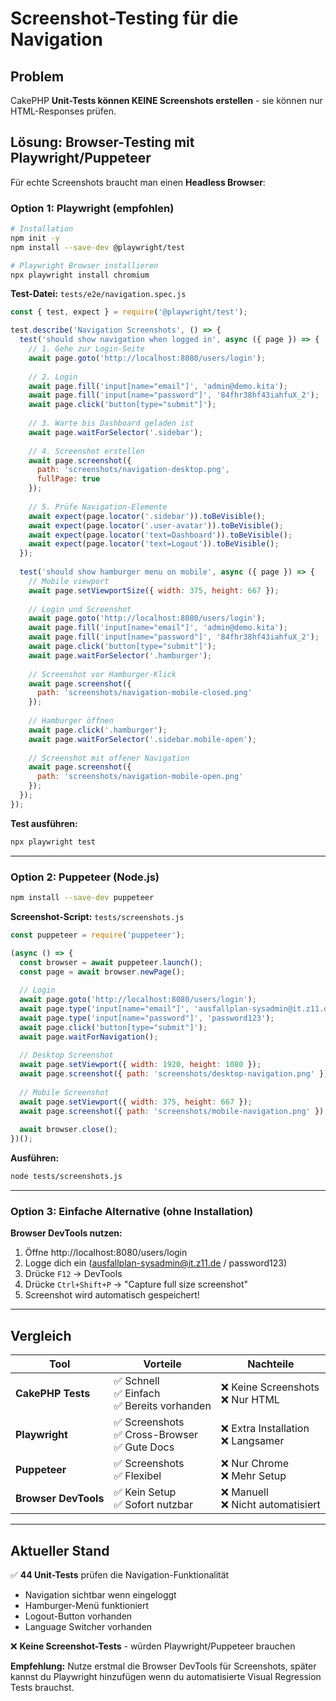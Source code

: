# Screenshot-Testing für die Navigation

## Problem
CakePHP **Unit-Tests können KEINE Screenshots erstellen** - sie können nur HTML-Responses prüfen.

## Lösung: Browser-Testing mit Playwright/Puppeteer

Für echte Screenshots braucht man einen **Headless Browser**:

### Option 1: Playwright (empfohlen)

```bash
# Installation
npm init -y
npm install --save-dev @playwright/test

# Playwright Browser installieren
npx playwright install chromium
```

**Test-Datei:** `tests/e2e/navigation.spec.js`

```javascript
const { test, expect } = require('@playwright/test');

test.describe('Navigation Screenshots', () => {
  test('should show navigation when logged in', async ({ page }) => {
    // 1. Gehe zur Login-Seite
    await page.goto('http://localhost:8080/users/login');
    
    // 2. Login
    await page.fill('input[name="email"]', 'admin@demo.kita');
    await page.fill('input[name="password"]', '84fhr38hf43iahfuX_2');
    await page.click('button[type="submit"]');
    
    // 3. Warte bis Dashboard geladen ist
    await page.waitForSelector('.sidebar');
    
    // 4. Screenshot erstellen
    await page.screenshot({ 
      path: 'screenshots/navigation-desktop.png',
      fullPage: true 
    });
    
    // 5. Prüfe Navigation-Elemente
    await expect(page.locator('.sidebar')).toBeVisible();
    await expect(page.locator('.user-avatar')).toBeVisible();
    await expect(page.locator('text=Dashboard')).toBeVisible();
    await expect(page.locator('text=Logout')).toBeVisible();
  });
  
  test('should show hamburger menu on mobile', async ({ page }) => {
    // Mobile viewport
    await page.setViewportSize({ width: 375, height: 667 });
    
    // Login und Screenshot
    await page.goto('http://localhost:8080/users/login');
    await page.fill('input[name="email"]', 'admin@demo.kita');
    await page.fill('input[name="password"]', '84fhr38hf43iahfuX_2');
    await page.click('button[type="submit"]');
    await page.waitForSelector('.hamburger');
    
    // Screenshot vor Hamburger-Klick
    await page.screenshot({ 
      path: 'screenshots/navigation-mobile-closed.png' 
    });
    
    // Hamburger öffnen
    await page.click('.hamburger');
    await page.waitForSelector('.sidebar.mobile-open');
    
    // Screenshot mit offener Navigation
    await page.screenshot({ 
      path: 'screenshots/navigation-mobile-open.png' 
    });
  });
});
```

**Test ausführen:**
```bash
npx playwright test
```

---

### Option 2: Puppeteer (Node.js)

```bash
npm install --save-dev puppeteer
```

**Screenshot-Script:** `tests/screenshots.js`

```javascript
const puppeteer = require('puppeteer');

(async () => {
  const browser = await puppeteer.launch();
  const page = await browser.newPage();
  
  // Login
  await page.goto('http://localhost:8080/users/login');
  await page.type('input[name="email"]', 'ausfallplan-sysadmin@it.z11.de');
  await page.type('input[name="password"]', 'password123');
  await page.click('button[type="submit"]');
  await page.waitForNavigation();
  
  // Desktop Screenshot
  await page.setViewport({ width: 1920, height: 1080 });
  await page.screenshot({ path: 'screenshots/desktop-navigation.png' });
  
  // Mobile Screenshot
  await page.setViewport({ width: 375, height: 667 });
  await page.screenshot({ path: 'screenshots/mobile-navigation.png' });
  
  await browser.close();
})();
```

**Ausführen:**
```bash
node tests/screenshots.js
```

---

### Option 3: Einfache Alternative (ohne Installation)

**Browser DevTools nutzen:**

1. Öffne http://localhost:8080/users/login
2. Logge dich ein (ausfallplan-sysadmin@it.z11.de / password123)
3. Drücke `F12` → DevTools
4. Drücke `Ctrl+Shift+P` → "Capture full size screenshot"
5. Screenshot wird automatisch gespeichert!

---

## Vergleich

| Tool | Vorteile | Nachteile |
|------|----------|-----------|
| **CakePHP Tests** | ✅ Schnell<br>✅ Einfach<br>✅ Bereits vorhanden | ❌ Keine Screenshots<br>❌ Nur HTML |
| **Playwright** | ✅ Screenshots<br>✅ Cross-Browser<br>✅ Gute Docs | ❌ Extra Installation<br>❌ Langsamer |
| **Puppeteer** | ✅ Screenshots<br>✅ Flexibel | ❌ Nur Chrome<br>❌ Mehr Setup |
| **Browser DevTools** | ✅ Kein Setup<br>✅ Sofort nutzbar | ❌ Manuell<br>❌ Nicht automatisiert |

---

## Aktueller Stand

✅ **44 Unit-Tests** prüfen die Navigation-Funktionalität
- Navigation sichtbar wenn eingeloggt
- Hamburger-Menü funktioniert
- Logout-Button vorhanden
- Language Switcher vorhanden

❌ **Keine Screenshot-Tests** - würden Playwright/Puppeteer brauchen

**Empfehlung:** Nutze erstmal die Browser DevTools für Screenshots, später kannst du Playwright hinzufügen wenn du automatisierte Visual Regression Tests brauchst.
